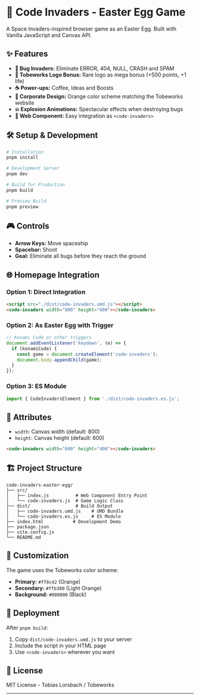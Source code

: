 # 🚀 Code Invaders -  Easter Egg Game

A Space Invaders-inspired browser game as an Easter Egg. Built with Vanilla JavaScript and Canvas API.

## ✨ Features

- **🐛 Bug Invaders:** Eliminate ERROR, 404, NULL, CRASH and SPAM
- **🎯 Tobeworks Logo Bonus:** Rare logo as mega bonus (+500 points, +1 life)
- **☕ Power-ups:** Coffee, Ideas and Boosts
- **🎨 Corporate Design:** Orange color scheme matching the Tobeworks website
- **💥 Explosion Animations:** Spectacular effects when destroying bugs
- **📱 Web Component:** Easy integration as `<code-invaders>`

## 🛠️ Setup & Development

```bash
# Installation
pnpm install

# Development Server
pnpm dev

# Build for Production
pnpm build

# Preview Build
pnpm preview
```

## 🎮 Controls

- **Arrow Keys:** Move spaceship
- **Spacebar:** Shoot
- **Goal:** Eliminate all bugs before they reach the ground

## 🌐 Homepage Integration

### Option 1: Direct Integration
```html
<script src="./dist/code-invaders.umd.js"></script>
<code-invaders width="800" height="600"></code-invaders>
```

### Option 2: As Easter Egg with Trigger
```javascript
// Konami Code or other triggers
document.addEventListener('keydown', (e) => {
  if (konamiCode) {
    const game = document.createElement('code-invaders');
    document.body.appendChild(game);
  }
});
```

### Option 3: ES Module
```javascript
import { CodeInvadersElement } from './dist/code-invaders.es.js';
```

## 🎯 Attributes

- `width`: Canvas width (default: 800)
- `height`: Canvas height (default: 600)

```html
<code-invaders width="600" height="400"></code-invaders>
```

## 🏗️ Project Structure

```
code-invaders-easter-egg/
├── src/
│   ├── index.js          # Web Component Entry Point
│   └── code-invaders.js  # Game Logic Class
├── dist/                 # Build Output
│   ├── code-invaders.umd.js    # UMD Bundle
│   └── code-invaders.es.js     # ES Module
├── index.html           # Development Demo
├── package.json
├── vite.config.js
└── README.md
```

## 🎨 Customization

The game uses the Tobeworks color scheme:
- **Primary:** `#ff8c42` (Orange)
- **Secondary:** `#ffb380` (Light Orange)  
- **Background:** `#000000` (Black)

## 🚀 Deployment

After `pnpm build`:
1. Copy `dist/code-invaders.umd.js` to your server
2. Include the script in your HTML page
3. Use `<code-invaders>` wherever you want

## 📄 License

MIT License - Tobias Lorsbach / Tobeworks

---